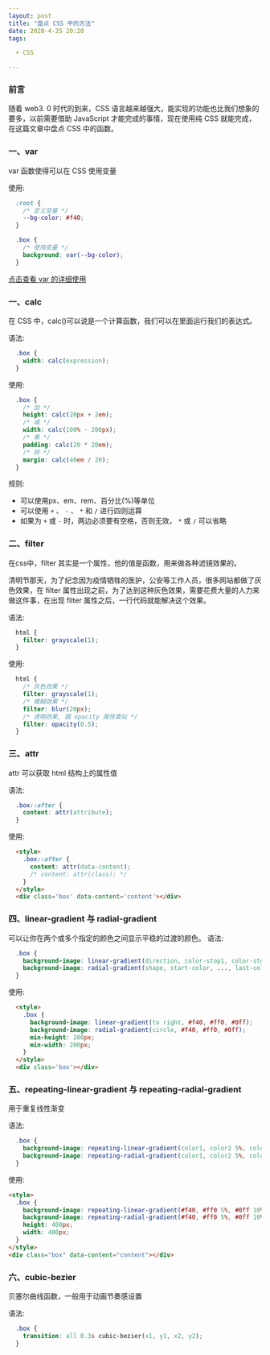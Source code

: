 ```yaml
---
layout: post
title: "盘点 CSS 中的方法"
date: 2020-4-25 20:20
tags: 

  + CSS

---
```


### 前言

随着 web3. 0 时代的到来，CSS 语言越来越强大，能实现的功能也比我们想象的要多，以前需要借助 JavaScript 才能完成的事情，现在使用纯 CSS 就能完成，在这篇文章中盘点 CSS 中的函数。

### 一、var

  var 函数使得可以在 CSS 使用变量

使用:

``` css
  :root {
    /* 定义变量 */
    --bg-color: #f40;
  }

  .box {
    /* 使用变量 */
    background: var(--bg-color);
  }
```

[点击查看 var 的详细使用](/2020/03/19/css-variable-1)

<!-- more -->

### 一、calc

  在 CSS 中，calc()可以说是一个计算函数，我们可以在里面运行我们的表达式。

语法:

``` css
  .box {
    width: calc(expression);
  }
```

使用:

``` css
  .box {
    /* 加 */
    height: calc(20px + 2em);
    /* 减 */
    width: calc(100% - 200px);
    /* 乘 */
    padding: calc(20 * 20em);
    /* 除 */
    margin: calc(40em / 20);
  }
```

规则:

  + 可以使用px、em、rem、百分比(%)等单位
  + 可以使用 `+` 、 `-` 、 `*` 和 `/` 进行四则运算
  + 如果为 `+` 或 `-` 时，两边必须要有空格，否则无效， `*` 或 `/` 可以省略

### 二、filter

  在css中，filter 其实是一个属性，他的值是函数，用来做各种滤镜效果的。

  清明节那天，为了纪念因为疫情牺牲的医护，公安等工作人员，很多网站都做了灰色效果，在 filter 属性出现之前，为了达到这种灰色效果，需要花费大量的人力来做这件事，在出现 filter 属性之后，一行代码就能解决这个效果。

语法:

``` css
  html {
    filter: grayscale(1);
  }
```

使用:

``` css
  html {
    /* 灰色效果 */
    filter: grayscale(1);
    /* 模糊效果 */
    filter: blur(20px);
    /* 透明效果, 跟 opacity 属性类似 */
    filter: opacity(0.5);
  }
```

### 三、attr

  attr 可以获取 html 结构上的属性值

语法:

``` css
  .box::after {
    content: attr(attribute);
  }
```

使用:

``` html
  <style>
    .box::after {
      content: attr(data-content);
      /* content: attr(class); */
    }
  </style>
  <div class='box' data-content='content'></div>
```

### 四、linear-gradient 与 radial-gradient

  可以让你在两个或多个指定的颜色之间显示平稳的过渡的颜色。
语法:

``` css
  .box {
    background-image: linear-gradient(direction, color-stop1, color-stop2, ...);
    background-image: radial-gradient(shape, start-color, ..., last-color);
  }
```

使用:

``` html
  <style>
    .box {
      background-image: linear-gradient(to right, #f40, #ff0, #0ff);
      background-image: radial-gradient(circle, #f40, #ff0, #0ff);
      min-height: 200px;
      min-width: 200px;
    }
  </style>
  <div class='box'></div>
```

### 五、repeating-linear-gradient 与 repeating-radial-gradient

  用于重复线性渐变
  
语法:

``` css
  .box {
    background-image: repeating-linear-gradient(color1, color2 5%, color3 10%);
    background-image: repeating-radial-gradient(color1, color2 5%, color3 10%);
  }
```

使用:

``` html
<style>
  .box {
    background-image: repeating-linear-gradient(#f40, #ff0 5%, #0ff 10%);
    background-image: repeating-radial-gradient(#f40, #ff0 5%, #0ff 10%);
    height: 400px;
    width: 400px;
  }
</style>
<div class="box" data-content="content"></div>
```

### 六、cubic-bezier

  贝塞尔曲线函数，一般用于动画节奏感设置

语法:

``` css
  .box {
    transition: all 0.3s cubic-bezier(x1, y1, x2, y2);
  }
```
